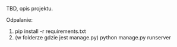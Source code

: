 TBD, opis projektu.


Odpalanie:
1. pip install -r requirements.txt
2. (w folderze gdzie jest manage.py) python manage.py runserver